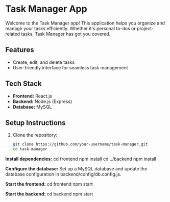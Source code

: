 # Task Manager App

Welcome to the Task Manager app! This application helps you organize and manage your tasks efficiently. Whether it's personal to-dos or project-related tasks, Task Manager has got you covered.

## Features

- Create, edit, and delete tasks
- User-friendly interface for seamless task management

## Tech Stack

- **Frontend:** React.js
- **Backend:** Node.js (Express)
- **Database:** MySQL

## Setup Instructions

1. Clone the repository:

   ```bash
   git clone https://github.com/your-username/task-manager.git
   cd task-manager

**Install dependencies:**
  cd frontend
  npm install
  cd ../backend
  npm install

**Configure the database:**
  Set up a MySQL database and update the database configuration in backend/config/db.config.js.

**Start the frontend:**
  cd frontend
  npm start

**Start the backend:**
  cd backend
  npm start

